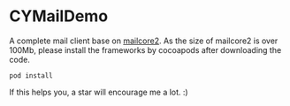 # CYMailDemo
A complete mail client base on [mailcore2](https://github.com/MailCore/mailcore2).
As the size of mailcore2 is over 100Mb, please install the frameworks by cocoapods after downloading the code.
```
pod install
```
If this helps you, a star will encourage me a lot. :)
